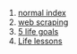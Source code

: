 1. [normal index](index.md)
2. [web scraping](web_scrapping.md)
3. [5 life goals](5_life_goals.md)
4. [Life lessons](life_lessons.md)